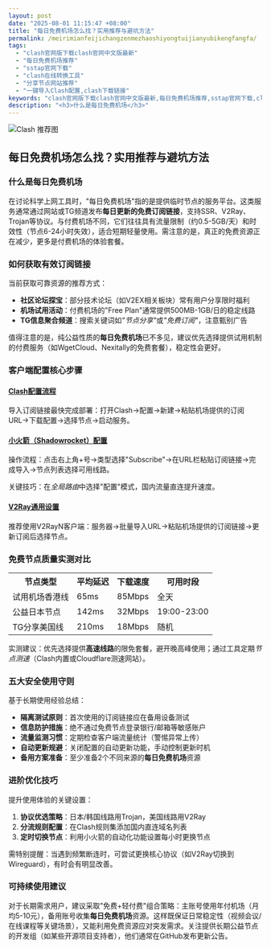 ```yaml
---
layout: post
date: "2025-08-01 11:15:47 +08:00"
title: "每日免费机场怎么找？实用推荐与避坑方法"
permalink: /meirimianfeijichangzenmezhaoshiyongtuijianyubikengfangfa/
tags:
  - "clash官网版下载clash官网中文版最新"
  - "每日免费机场推荐"
  - "sstap官网下载"
  - "clash在线转换工具"
  - "分享节点网站推荐"
  - "一键导入Clash配置,clash下载链接"
keywords: "clash官网版下载clash官网中文版最新,每日免费机场推荐,sstap官网下载,clash在线转换工具,分享节点网站推荐,一键导入Clash配置,clash下载链接"
description: "<h3>什么是每日免费机场</h3>"
---
```


![Clash 推荐图](https://clashjd.github.io/assets/img/clash节点推荐购买.png)

## 每日免费机场怎么找？实用推荐与避坑方法

<h3>什么是每日免费机场</h3>
<p>在讨论科学上网工具时，"每日免费机场"指的是提供临时节点的服务平台。这类服务通常通过网站或TG频道发布<strong>每日更新的免费订阅链接</strong>，支持SSR、V2Ray、Trojan等协议。与付费机场不同，它们往往具有流量限制（约0.5-5GB/天）和时效性（节点6-24小时失效），适合短期轻量使用。需注意的是，真正的免费资源正在减少，更多是付费机场的体验套餐。</p>
<h3>如何获取有效订阅链接</h3>
<p>当前获取可靠资源的推荐方式：</p>
<ul>
<li><strong>社区论坛探宝</strong>：部分技术论坛（如V2EX相关板块）常有用户分享限时福利</li>
<li><strong>机场试用活动</strong>：付费机场的"Free Plan"通常提供500MB-1GB/日的稳定线路</li>
<li><strong>TG信息聚合频道</strong>：搜索关键词如<em>"节点分享"</em>或<em>"免费订阅"</em>，注意甄别广告</li>
</ul>
<p>值得注意的是，纯公益性质的<strong>每日免费机场</strong>已不多见，建议优先选择提供试用机制的付费服务（如WgetCloud、Nexitally的免费套餐），稳定性会更好。</p>
<h3>客户端配置核心步骤</h3>
<h4><u>Clash配置流程</u></h4>
<p>导入订阅链接最快完成部署：打开Clash→配置→新建→粘贴机场提供的订阅URL→下载配置→选择节点→启动服务。</p>
<h4><u>小火箭（Shadowrocket）配置</u></h4>
<p>操作流程：点击右上角+号→类型选择"Subscribe"→在URL栏粘贴订阅链接→完成导入→节点列表选择可用线路。</p>
<p>关键技巧：在<em>全局路由</em>中选择"配置"模式，国内流量直连提升速度。</p>
<h4><u>V2Ray通用设置</u></h4>
<p>推荐使用V2RayN客户端：服务器→批量导入URL→粘贴机场提供的订阅链接→更新订阅后选择节点。</p>
<h3>免费节点质量实测对比</h3>
<table>
<tr>
<th>节点类型</th>
<th>平均延迟</th>
<th>下载速度</th>
<th>可用时段</th>
</tr>
<tr>
<td>试用机场香港线</td>
<td>65ms</td>
<td>85Mbps</td>
<td>全天</td>
</tr>
<tr>
<td>公益日本节点</td>
<td>142ms</td>
<td>32Mbps</td>
<td>19:00-23:00</td>
</tr>
<tr>
<td>TG分享美国线</td>
<td>210ms</td>
<td>18Mbps</td>
<td>随机</td>
</tr>
</table>
<p>实测建议：优先选择提供<strong>高速线路</strong>的限免套餐，避开晚高峰使用；通过工具定期<em>节点测速</em>（Clash内置或Cloudflare测速网站）。</p>
<h3>五大安全使用守则</h3>
<p>基于长期使用经验总结：</p>
<ul>
<li><strong>隔离测试原则</strong>：首次使用的订阅链接应在备用设备测试</li>
<li><strong>信息防护措施</strong>：绝不通过免费节点登录银行/邮箱等敏感账户</li>
<li><strong>流量监测习惯</strong>：定期检查客户端流量统计（警惕异常上传）</li>
<li><strong>自动更新规避</strong>：关闭配置的自动更新功能，手动控制更新时机</li>
<li><strong>备用方案准备</strong>：至少准备2个不同来源的<strong>每日免费机场</strong>资源</li>
</ul>
<h3>进阶优化技巧</h3>
<p>提升使用体验的关键设置：</p>
<ol>
<li><strong>协议优选策略</strong>：日本/韩国线路用Trojan，美国线路用V2Ray</li>
<li><strong>分流规则配置</strong>：在Clash规则集添加国内直连域名列表</li>
<li><strong>定时切换节点</strong>：利用小火箭的自动化功能设置每小时更换节点</li>
</ol>
<p>需特别提醒：当遇到频繁断连时，可尝试更换核心协议（如V2Ray切换到Wireguard），有时会有明显改善。</p>
<h3>可持续使用建议</h3>
<p>对于长期需求用户，建议采取"免费+轻付费"组合策略：主账号使用年付机场（月均5-10元），备用账号收集<strong>每日免费机场</strong>资源。这样既保证日常稳定性（视频会议/在线课程等关键场景），又能利用免费资源应对突发需求。关注提供长期公益节点的开发组（如某些开源项目支持者），他们通常在GitHub发布更新公告。</p>